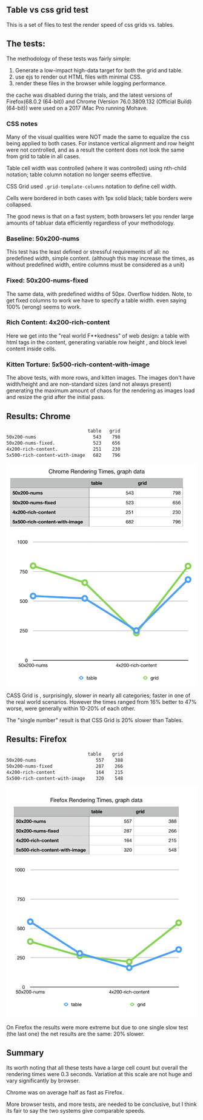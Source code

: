 ## Table vs css grid test

This is a set of files to test the render speed 
of css grids vs. tables. 

## The tests:

The methodology of these tests was fairly simple:

1. Generate a low-impact high-data target for both the grid and table.
2. use ejs to render out HTML files with minimal CSS.
3. render these files in the browser while logging performance.

the cache was disabled during the trials, and the latest versions of Firefox(68.0.2 (64-bit)) 
and Chrome (Version 76.0.3809.132 (Official Build) (64-bit)) were used on a 
2017 iMac Pro running Mohave.

### CSS notes

Many of the visual qualities were NOT made the same to equalize the css being 
applied to both cases. For instance vertical alignment and row height were 
not controlled, and as a result the content does not look the same from
grid to table in all cases. 

Table cell width was controlled (where it was controlled) using nth-child
notation; table column notation no longer seems effective. 

CSS Grid used `.grid-template-columns` notation to define cell width. 

Cells were bordered in both cases with 1px solid black; table borders were collapsed.

The good news is that on a fast system, both browsers let you render large amounts
of tabluar data efficiently regardless of your methodology. 

### Baseline: 50x200-nums

This test has the least defined or stressful requirements of all:
no predefined width, simple content. (although this may increase the times, 
as without predefined width, entire columns must be considered as a unit)

### Fixed: 50x200-nums-fixed

The same data, with predefined widths of 50px. Overflow hidden.
Note, to get fixed columns to work we have to specify a table width. even
saying 100% (wrong) seems to work. 

### Rich Content: 4x200-rich-content 

Here we get into the "real world F**kedness" of web design: a table with 
html tags in the content, generating variable row height , and 
block level content inside cells. 

### Kitten Torture: 5x500-rich-content-with-image

The above tests, with more rows, and kitten images. The images don't have
width/height and are non-standard sizes (and not always present) generating
the maximum amount of chaos for the rendering as images load and resize the grid
after the initial pass.

## Results: Chrome

```
                              table   grid
50x200-nums                     543    798
50x200-nums-fixed.              523    656
4x200-rich-content.             251    230
5x500-rich-content-with-image   682    796

```

![chrome graph](https://github.com/bingomanatee/render-speeds-table-vs-css-grid/blob/master/times/chrome%20rendering%20times.png?raw=true)

CASS Grid is , surprisingly, slower in nearly all categories; faster in 
one of the real world scenarios. However the times ranged from 16% better to 
47% worse, were generally within 10-20% of each other. 

The "single number" result is that CSS Grid is 20% slower than Tables. 

## Results: Firefox

```
                              table    grid
50x200-nums                      557    388
50x200-nums-fixed                287    266
4x200-rich-content               164    215
5x500-rich-content-with-image    320    548

```

![firefox graph](https://github.com/bingomanatee/render-speeds-table-vs-css-grid/blob/master/times/firefox%20renderint%20times.png?raw=true)

On Firefox the results were more extreme but due to one single 
slow test (the last one) the net results are the same: 20% slower. 

## Summary

Its worth noting that all these tests have a large cell count but 
overall the rendering times were 0.3 seconds. Variation at this scale 
are not huge and vary significantly by browser. 

Chrome was on average half as fast as Firefox. 

More browser tests, and  more tests, are needed to be conclusive, but I think
its fair to say the two systems give comparable speeds.  
